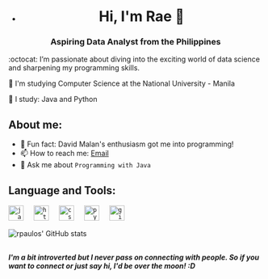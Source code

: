 <!--
- 👋 Hello there! I’m @rpaulos
- 😄 Pronouns: he/him
- 👀 I’m passionate about diving into the exciting world of data science and sharpening my programming skills.
- 🌱 Currently on a journey to master Python and Java
- 📫 Let’s connect! You can reach me at r.paulos.dev@gmail.com

- :heart_eyes_cat: Currently taking up Harvard University's introduction to Python, CS50P
- :sunny: Took CS50 and the introduction course to the Odin Project
-->

- <h1 align="center">Hi, I'm Rae 👋 </h1>
<h3 align="center">Aspiring Data Analyst from the Philippines </h3>

:octocat: I’m passionate about diving into the exciting world of data science and sharpening my programming skills.

:star2: I'm studying Computer Science at the National University - Manila

:cherry_blossom: I study: Java and Python

## About me:
- :maple_leaf: Fun fact: David Malan's enthusiasm got me into programming!
- 📫 How to reach me: [Email](r.paulos.dev@gmail.com)
- 💬 Ask me about `Programming with Java`

## Language and Tools:
<div align="left">
  <code><img src="https://encrypted-tbn0.gstatic.com/images?q=tbn:ANd9GcQ4WQTPaayGA37MbkwE-F96UAb6WRXNRUPnRA&s" height="30" alt="java logo" /></code>
  <img width="12" />
  <code><img src="https://cdn.jsdelivr.net/gh/devicons/devicon/icons/html5/html5-original.svg" height="30" alt="html5 logo" /></code>
  <img width="12" />
  <code><img src="https://cdn.jsdelivr.net/gh/devicons/devicon/icons/css3/css3-original.svg" height="30" alt="css3 logo" /></code>
  <img width="12" />
  <code><img src="https://cdn.jsdelivr.net/gh/devicons/devicon/icons/python/python-original.svg" height="30" alt="python logo" /></code>
  <img width="12" />
  <code><img src="https://skillicons.dev/icons?i=github" height="30" alt="github logo" /></code>
</div>

![rpaulos' GitHub stats](https://github-readme-stats.vercel.app/api?username=rpaulos&show_icons=true&theme=radical)

<!--
## Feeding...
![Snake animation](https://raw.githubusercontent.com/rpaulos/rpaulos/output/github-contribution-grid-snake-dark.svg)
-->

##
<em><b>I'm a bit introverted but I never pass on connecting with people. So if you want to connect or just say hi, I'd be over the moon! :D</b></em>



